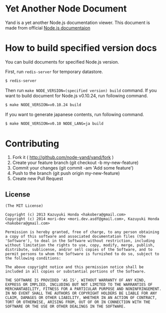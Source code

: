 # Yet Another Node Document

Yand is a yet another Node.js documentation viewer.
This document is made from official [Node.js documentaion](http://nodejs.org/docs/latest/api/index.html)

# How to build specified version docs

You can build documents for specified Node.js version.

First, run `redis-server` for temporary datastore.

```sh
$ redis-server
```

Then run `make NODE_VERSION=(specified version) build` command.
If you want to build document for Node.js v0.10.24, run following command.

```sh
$ make NODE_VERSION=v0.10.24 build
```

If you want to generate japanese contents, run following command.

```sh
$ make NODE_VERSION=v0.10 NODE_LANG=ja build
```

# Contributing

  1. Fork it ( http://github.com/node-yand/yand/fork )
  2. Create your feature branch (git checkout -b my-new-feature)
  3. Commit your changes (git commit -am 'Add some feature')
  4. Push to the branch (git push origin my-new-feature)
  5. Create new Pull Request

## License

    (The MIT License)

    Copyright (c) 2013 Kazuyuki Honda <hakobera@gmail.com>
    Copyright (c) 2014 mori-dev <mori.dev.asdf@gmail.com>, Kazuyuki Honda <hakobera@gmail.com>

    Permission is hereby granted, free of charge, to any person obtaining
    a copy of this software and associated documentation files (the
    'Software'), to deal in the Software without restriction, including
    without limitation the rights to use, copy, modify, merge, publish,
    distribute, sublicense, and/or sell copies of the Software, and to
    permit persons to whom the Software is furnished to do so, subject to
    the following conditions:

    The above copyright notice and this permission notice shall be
    included in all copies or substantial portions of the Software.

    THE SOFTWARE IS PROVIDED 'AS IS', WITHOUT WARRANTY OF ANY KIND,
    EXPRESS OR IMPLIED, INCLUDING BUT NOT LIMITED TO THE WARRANTIES OF
    MERCHANTABILITY, FITNESS FOR A PARTICULAR PURPOSE AND NONINFRINGEMENT.
    IN NO EVENT SHALL THE AUTHORS OR COPYRIGHT HOLDERS BE LIABLE FOR ANY
    CLAIM, DAMAGES OR OTHER LIABILITY, WHETHER IN AN ACTION OF CONTRACT,
    TORT OR OTHERWISE, ARISING FROM, OUT OF OR IN CONNECTION WITH THE
    SOFTWARE OR THE USE OR OTHER DEALINGS IN THE SOFTWARE.
